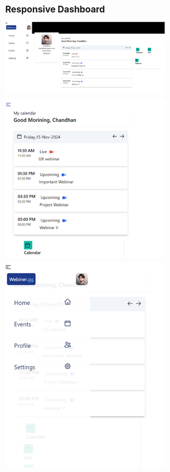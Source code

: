 # Responsive Dashboard

![page](https://github.com/chandhan12/dashboard/blob/main/photos/Screenshot%202024-11-15%20235405.png)

![sidebar](https://github.com/chandhan12/dashboard/blob/main/photos/Screenshot%202024-11-15%20235443.png)

![close](https://github.com/chandhan12/dashboard/blob/main/photos/Screenshot%202024-11-15%20235459.png)
